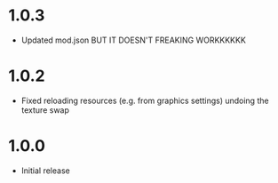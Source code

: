 # 1.0.3
- Updated mod.json BUT IT DOESN'T FREAKING WORKKKKKK
# 1.0.2
- Fixed reloading resources (e.g. from graphics settings) undoing the texture swap

# 1.0.0
- Initial release
